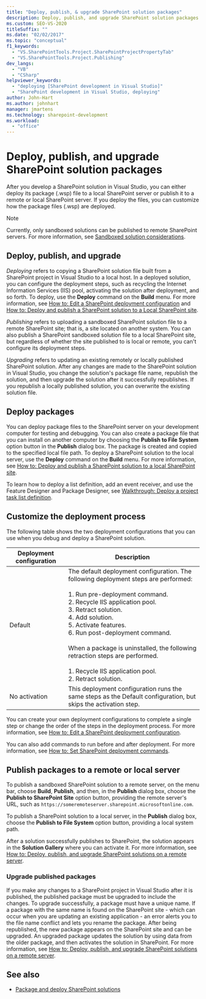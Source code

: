 ```yaml
---
title: "Deploy, publish, & upgrade SharePoint solution packages"
description: Deploy, publish, and upgrade SharePoint solution packages. Customize the deployment process. Publish packages to a remote or local server.
ms.custom: SEO-VS-2020
titleSuffix: ""
ms.date: "02/02/2017"
ms.topic: "conceptual"
f1_keywords:
  - "VS.SharePointTools.Project.SharePointProjectPropertyTab"
  - "VS.SharePointTools.Project.Publishing"
dev_langs:
  - "VB"
  - "CSharp"
helpviewer_keywords:
  - "deploying [SharePoint development in Visual Studio]"
  - "SharePoint development in Visual Studio, deploying"
author: John-Hart
ms.author: johnhart
manager: jmartens
ms.technology: sharepoint-development
ms.workload:
  - "office"
---
```

# Deploy, publish, and upgrade SharePoint solution packages
  After you develop a SharePoint solution in Visual Studio, you can either deploy its package (.wsp) file to a local SharePoint server or publish it to a remote or local SharePoint server. If you deploy the files, you can customize how the package files (.wsp) are deployed.

> [!NOTE]
> Currently, only sandboxed solutions can be published to remote SharePoint servers. For more information, see [Sandboxed solution considerations](../sharepoint/sandboxed-solution-considerations.md).

## Deploy, publish, and upgrade
 *Deploying* refers to copying a SharePoint solution file built from a SharePoint project in Visual Studio to a local host. In a deployed solution, you can configure the deployment steps, such as recycling the Internet Information Services (IIS) pool, activating the solution after deployment, and so forth. To deploy, use the **Deploy** command on the **Build** menu. For more information, see [How to: Edit a SharePoint deployment configuration](../sharepoint/how-to-edit-a-sharepoint-deployment-configuration.md) and [How to: Deploy and publish a SharePoint solution to a Local SharePoint site](../sharepoint/how-to-deploy-and-publish-a-sharepoint-solution-to-a-local-sharepoint-site.md).

 *Publishing* refers to uploading a sandboxed SharePoint solution file to a remote SharePoint site; that is, a site located on another system. You can also publish a SharePoint sandboxed solution file to a local SharePoint site, but regardless of whether the site published to is local or remote, you can't configure its deployment steps.

 *Upgrading* refers to updating an existing remotely or locally published SharePoint solution. After any changes are made to the SharePoint solution in Visual Studio, you change the solution's package file name, republish the solution, and then upgrade the solution after it successfully republishes. If you republish a locally published solution, you can overwrite the existing solution file.

## Deploy packages
 You can deploy package files to the SharePoint server on your development computer for testing and debugging. You can also create a package file that you can install on another computer by choosing the **Publish to File System** option button in the **Publish** dialog box. The package is created and copied to the specified local file path. To deploy a SharePoint solution to the local server, use the **Deploy** command on the **Build** menu. For more information, see [How to: Deploy and publish a SharePoint solution to a local SharePoint site](../sharepoint/how-to-deploy-and-publish-a-sharepoint-solution-to-a-local-sharepoint-site.md).

 To learn how to deploy a list definition, add an event receiver, and use the Feature Designer and Package Designer, see [Walkthrough: Deploy a project task list definition](../sharepoint/walkthrough-deploying-a-project-task-list-definition.md).

## Customize the deployment process
 The following table shows the two deployment configurations that you can use when you debug and deploy a SharePoint solution.

|Deployment configuration|Description|
|------------------------------|-----------------|
|Default|The default deployment configuration. The following deployment steps are performed:<br /><br /> 1.  Run pre-deployment command.<br />2.  Recycle IIS application pool.<br />3.  Retract solution.<br />4.  Add solution.<br />5.  Activate features.<br />6.  Run post-deployment command.<br /><br /> When a package is uninstalled, the following retraction steps are performed.<br /><br /> 1.  Recycle IIS application pool.<br />2.  Retract solution.|
|No activation|This deployment configuration runs the same steps as the Default configuration, but skips the activation step.|

 You can create your own deployment configurations to complete a single step or change the order of the steps in the deployment process. For more information, see [How to: Edit a SharePoint deployment configuration](../sharepoint/how-to-edit-a-sharepoint-deployment-configuration.md).

 You can also add commands to run before and after deployment. For more information, see [How to: Set SharePoint deployment commands](../sharepoint/how-to-set-sharepoint-deployment-commands.md).

## Publish packages to a remote or local server
 To publish a sandboxed SharePoint solution to a remote server, on the menu bar, choose **Build**, **Publish**, and then, in the **Publish** dialog box, choose the **Publish to SharePoint Site** option button, providing the remote server's URL, such as `https://someremoteserver.sharepoint.microsoftonline.com`.

 To publish a SharePoint solution to a local server, in the **Publish** dialog box, choose the **Publish to File System** option button, providing a local system path.

 After a solution successfully publishes to SharePoint, the solution appears in the **Solution Gallery** where you can activate it. For more information, see [How to: Deploy, publish, and upgrade SharePoint solutions on a remote server](../sharepoint/how-to-deploy-publish-and-upgrade-sharepoint-solutions-on-a-remote-server.md).

### Upgrade published packages
 If you make any changes to a SharePoint project in Visual Studio after it is published, the published package must be upgraded to include the changes. To upgrade successfully, a package must have a unique name. If a package with the same name is found on the SharePoint site - which can occur when you are updating an existing application - an error alerts you to the file name conflict and lets you rename the package. After being republished, the new package appears on the SharePoint site and can be upgraded. An upgraded package updates the solution by using data from the older package, and then activates the solution in SharePoint. For more information, see [How to: Deploy, publish, and upgrade SharePoint solutions on a remote server](../sharepoint/how-to-deploy-publish-and-upgrade-sharepoint-solutions-on-a-remote-server.md).

## See also
- [Package and deploy SharePoint solutions](../sharepoint/packaging-and-deploying-sharepoint-solutions.md)
